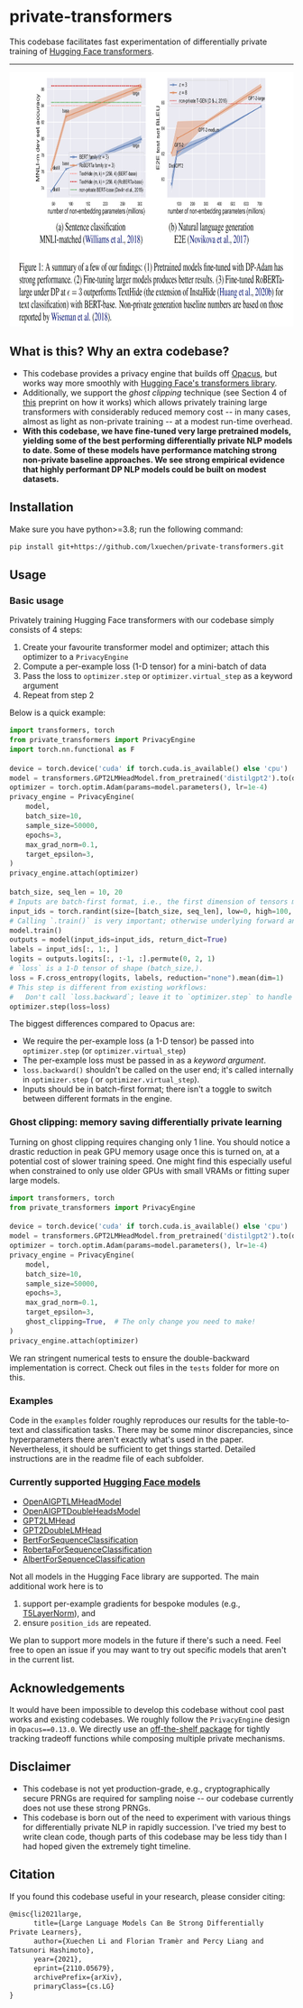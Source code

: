 # private-transformers

This codebase facilitates fast experimentation of differentially private training
of [Hugging Face transformers](https://huggingface.co/transformers/).

---
<p align="center">
  <img width="950" height="450" src="./assets/fig1.png">
</p>

## What is this? Why an extra codebase?

- This codebase provides a privacy engine that builds off [Opacus](https://github.com/pytorch/opacus), but works way
  more smoothly with [Hugging Face's transformers library](https://github.com/huggingface/transformers).
- Additionally, we support the *ghost clipping* technique (see Section 4 of [this](https://arxiv.org/pdf/2110.05679.pdf)
  preprint on how it works) which allows privately training large transformers with considerably reduced memory cost --
  in many cases, almost as light as non-private training -- at a modest run-time overhead.
- **With this codebase, we have fine-tuned very large pretrained models, yielding some of the best performing
  differentially private NLP models to date. Some of these models have performance matching strong non-private baseline
  approaches. We see strong empirical evidence that highly performant DP NLP models could be built on modest datasets.**

## Installation

Make sure you have python>=3.8; run the following command:

```bash
pip install git+https://github.com/lxuechen/private-transformers.git
```

## Usage

### Basic usage

Privately training Hugging Face transformers with our codebase simply consists of 4 steps:

1. Create your favourite transformer model and optimizer; attach this optimizer to a `PrivacyEngine`
2. Compute a per-example loss (1-D tensor) for a mini-batch of data
3. Pass the loss to `optimizer.step` or `optimizer.virtual_step` as a keyword argument
4. Repeat from step 2

Below is a quick example:

```python
import transformers, torch
from private_transformers import PrivacyEngine
import torch.nn.functional as F

device = torch.device('cuda' if torch.cuda.is_available() else 'cpu')
model = transformers.GPT2LMHeadModel.from_pretrained('distilgpt2').to(device)
optimizer = torch.optim.Adam(params=model.parameters(), lr=1e-4)
privacy_engine = PrivacyEngine(
    model,
    batch_size=10,
    sample_size=50000,
    epochs=3,
    max_grad_norm=0.1,
    target_epsilon=3,
)
privacy_engine.attach(optimizer)

batch_size, seq_len = 10, 20
# Inputs are batch-first format, i.e., the first dimension of tensors must be batch dimension.
input_ids = torch.randint(size=[batch_size, seq_len], low=0, high=100, device=device)
# Calling `.train()` is very important; otherwise underlying forward and backward hooks don't run.
model.train()
outputs = model(input_ids=input_ids, return_dict=True)
labels = input_ids[:, 1:, ]
logits = outputs.logits[:, :-1, :].permute(0, 2, 1)
# `loss` is a 1-D tensor of shape (batch_size,).
loss = F.cross_entropy(logits, labels, reduction="none").mean(dim=1)
# This step is different from existing workflows: 
#   Don't call `loss.backward`; leave it to `optimizer.step` to handle backward.
optimizer.step(loss=loss)
```

The biggest differences compared to Opacus are:

- We require the per-example loss (a 1-D tensor) be passed into `optimizer.step` (or `optimizer.virtual_step`)
- The per-example loss must be passed in as a *keyword argument*.
- `loss.backward()` shouldn't be called on the user end; it's called internally in `optimizer.step` (
  or `optimizer.virtual_step`).
- Inputs should be in batch-first format; there isn't a toggle to switch between different formats in the engine.

### Ghost clipping: memory saving differentially private learning

Turning on ghost clipping requires changing only 1 line. You should notice a drastic reduction in peak GPU memory usage
once this is turned on, at a potential cost of slower training speed. One might find this especially useful when
constrained to only use older GPUs with small VRAMs or fitting super large models.

```python
import transformers, torch
from private_transformers import PrivacyEngine

device = torch.device('cuda' if torch.cuda.is_available() else 'cpu')
model = transformers.GPT2LMHeadModel.from_pretrained('distilgpt2').to(device)
optimizer = torch.optim.Adam(params=model.parameters(), lr=1e-4)
privacy_engine = PrivacyEngine(
    model,
    batch_size=10,
    sample_size=50000,
    epochs=3,
    max_grad_norm=0.1,
    target_epsilon=3,
    ghost_clipping=True,  # The only change you need to make!
)
privacy_engine.attach(optimizer)
```

We ran stringent numerical tests to ensure the double-backward implementation is correct. Check out files in the `tests`
folder for more on this.

### Examples

Code in the `examples` folder roughly reproduces our results for the table-to-text and classification tasks. There may
be some minor discrepancies, since hyperparameters there aren't exactly what's used in the paper. Nevertheless, it
should be sufficient to get things started. Detailed instructions are in the readme file of each subfolder.

### Currently supported [Hugging Face models](https://huggingface.co/transformers/pretrained_models.html)

- [OpenAIGPTLMHeadModel](https://huggingface.co/transformers/_modules/transformers/models/openai/modeling_openai.html#OpenAIGPTLMHeadModel)
- [OpenAIGPTDoubleHeadsModel](https://huggingface.co/transformers/_modules/transformers/models/openai/modeling_openai.html#OpenAIGPTDoubleHeadsModel)
- [GPT2LMHead](https://huggingface.co/transformers/_modules/transformers/models/gpt2/modeling_gpt2.html#GPT2LMHeadModel)
- [GPT2DoubleLMHead](https://huggingface.co/transformers/_modules/transformers/models/gpt2/modeling_gpt2.html#GPT2DoubleHeadsModel)
- [BertForSequenceClassification](https://huggingface.co/transformers/_modules/transformers/models/bert/modeling_bert.html#BertForSequenceClassification)
- [RobertaForSequenceClassification](https://huggingface.co/transformers/model_doc/roberta.html#robertaforsequenceclassification)
- [AlbertForSequenceClassification](https://huggingface.co/transformers/_modules/transformers/models/albert/modeling_albert.html#AlbertForSequenceClassification)

Not all models in the Hugging Face library are supported. The main additional work here is to

1. support per-example gradients for bespoke modules (e.g., [T5LayerNorm](https://huggingface.co/transformers/_modules/transformers/modeling_t5.html)), and
2. ensure `position_ids` are repeated.

We plan to support more models in the future if there's such a need. Feel free to open an issue if you may want to try
out specific models that aren't in the current list.

## Acknowledgements

It would have been impossible to develop this codebase without cool past works and existing codebases. We roughly follow
the `PrivacyEngine` design in `Opacus==0.13.0`. We directly use
an [off-the-shelf package](https://github.com/microsoft/prv_accountant) for tightly tracking tradeoff functions while
composing multiple private mechanisms.

## Disclaimer

- This codebase is not yet production-grade, e.g., cryptographically secure PRNGs are required for sampling noise -- our
  codebase currently does not use these strong PRNGs.
- This codebase is born out of the need to experiment with various things for differentially private NLP in rapidly
  succession. I've tried my best to write clean code, though parts of this codebase may be less tidy than I had hoped
  given the extremely tight timeline.

## Citation

If you found this codebase useful in your research, please consider citing:

```
@misc{li2021large,
      title={Large Language Models Can Be Strong Differentially Private Learners}, 
      author={Xuechen Li and Florian Tramèr and Percy Liang and Tatsunori Hashimoto},
      year={2021},
      eprint={2110.05679},
      archivePrefix={arXiv},
      primaryClass={cs.LG}
}
```
